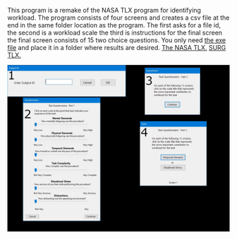 This program is a remake of the NASA TLX program for identifying workload. The program consists of four screens and creates a csv file at the end in the same folder location as the program. The first asks for a file id, the second is a workload scale the third is instructions for the final screen the final screen consists of 15 two choice questions. You only need [the exe file](https://github.com/Art3mi0/surg-tlx/blob/69651281e8417a7ab67c276b2317430cd55ecfa9/surg-tlx.exe) and place it in a folder where results are desired.
[The NASA TLX.](https://humansystems.arc.nasa.gov/groups/TLX/)
[SURG TLX.](https://pubmed.ncbi.nlm.nih.gov/21597890/)

![alt text](https://github.com/Art3mi0/surg-tlx/blob/extra/refs/screens.JPG)
